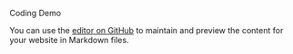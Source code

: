 Coding Demo

You can use the [editor on GitHub](https://github.com/peterlxb/coding-demo/edit/master/README.md) to maintain and preview the content for your website in Markdown files. 
